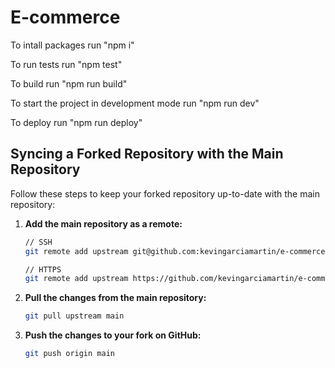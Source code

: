 # E-commerce
To intall packages run "npm i" 

To run tests run "npm test"

To build run "npm run build"

To start the project in development mode run "npm run dev"

To deploy run "npm run deploy"

## Syncing a Forked Repository with the Main Repository
Follow these steps to keep your forked repository up-to-date with the main repository:

1. **Add the main repository as a remote:**
   ```bash
   // SSH
   git remote add upstream git@github.com:kevingarciamartin/e-commerce.git

   // HTTPS
   git remote add upstream https://github.com/kevingarciamartin/e-commerce.git
2. **Pull the changes from the main repository:**
   ```bash
   git pull upstream main
3. **Push the changes to your fork on GitHub:**
   ```bash
   git push origin main


